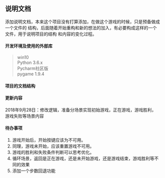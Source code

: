 ## 说明文档
添加说明文档，本来这个项目没有打算添加，在做这个游戏的时候，只是预备做成一个文件的
结构，后面随着开始重构和新的想法的加入，有必要构成这样的一个文件，用于说明项目的结构
和内容的变化过程。

#### 开发环境及使用的外部库
> win10<br>
> Python 3.6.x<br>
> Pycharm社区版<br>
> pygame 1.9.4

#### 项目的文档结构


#### 更新内容
2018年9月28日：修改逻辑，准备分场景实现初始游戏，正在游戏，游戏胜利，游戏失败等场景内容<br>


#### 待办事项
1. 游戏开始后，开始按键应该为不可用。
1. 同理，游戏未开始，应该重置游戏不可用。
1. 游戏的胜利和失败条件判断可以思考优化。
1. 循环场景，返回是正在游戏，还是未开始游戏，还是游戏结束，游戏胜利等不同的效果
1. 添加一个步数回退功能 